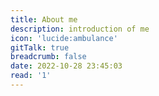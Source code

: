 ```yaml
---
title: About me
description: introduction of me
icon: 'lucide:ambulance'
gitTalk: true
breadcrumb: false
date: 2022-10-28 23:45:03
read: '1'
---
```

